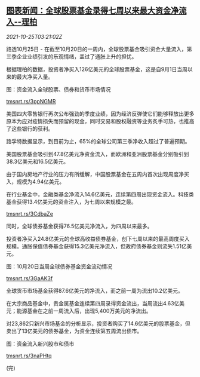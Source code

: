 <!--1635132662000-->
[图表新闻：全球股票基金录得七周以来最大资金净流入--理柏](https://cn.reuters.com/article/lipper-graphic-equity-fund-1025-idCNKBS2HF05B)
------

<div><i>2021-10-25T03:21:02Z</i></div><p>路透10月25日 - 在截至10月20日的一周内，全球股票基金吸引资金大量流入，第三季企业业绩引发的乐观情绪，盖过了通胀上升的担忧。</p><p>根据理柏的数据，投资者净买入126亿美元的全球股票基金，这是自9月1日当周以来的最大净买入量。</p><p>图：资金流入全球股票、债券和货币市场情况</p><p><a href="https://tmsnrt.rs/3ppNGMR">tmsnrt.rs/3ppNGMR</a></p><p>美国四大零售银行再次公布强劲的季度业绩，因为经济反弹使它们能够释放出更多原本为应对疫情损失而预留的现金，同时交易和股权融资等业务炙手可热，也推高了这些银行的获利。</p><p>路孚特数据显示，到目前为止，65%的全球公司第三季净收入超过了普遍预期。</p><p>美国股票基金吸引到47.8亿美元净资金流入，而欧洲和亚洲股票基金分别吸引到38.3亿美元和16.5亿美元。</p><p>由于国内房地产行业的压力有所缓解，中国股票基金在五周内首次出现周度净买入，规模为4.94亿美元。</p><p>在行业基金中，金融类基金净流入14.6亿美元，连续第四周出现资金流入。科技类基金获得13.4亿美元的资金注入，为七周以来规模之最。</p><p><a href="https://tmsnrt.rs/3CdbaZe">tmsnrt.rs/3CdbaZe</a></p><p>同时，全球债券基金获得76.5亿美元净流入，为四周以来最多。</p><p>投资者净买入24.8亿美元的全球高收益债券基金，创下七周以来的最高周度买入规模。通胀保值债券基金获得15.3亿美元净流入，但政府债券基金则流失1.51亿美元。</p><p>图：10月20日当周全球债券基金资金流动情况</p><p><a href="https://tmsnrt.rs/3GaAK3f">tmsnrt.rs/3GaAK3f</a></p><p>全球货币市场基金获得87.6亿美元的净流入，而之前一周为流出10.2亿美元。</p><p>在大宗商品基金中，贵金属基金连续第四周录得资金流出，当周流出4.63亿美元；能源基金在之前一周流入后，出现5,400万美元的净流出。</p><p>对23,862只新兴市场基金的分析显示，投资者购买了14.6亿美元的股票基金，但卖出了13亿美元的债券基金，为资金连续第五周流出债市。</p><p>图：资金流入新兴股市和债市</p><p><a href="https://tmsnrt.rs/3naPHtq">tmsnrt.rs/3naPHtq</a></p><p>(完)</p>
